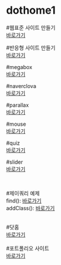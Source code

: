 # dothome1

#웹표준 사이트 만들기<br>
<a href="https://wkdddnr.github.io/dothome1/webstandard/index.html">바로가기</a>

#반응형 사이트 만들기<br>
<a href="https://wkdddnr.github.io/dothome1/responsive/index.html">바로가기</a>

#megabox<br>
<a href="https://wkdddnr.github.io/dothome1/megabox/index02.html">바로가기</a>

#naverclova<br>
<a href="https://wkdddnr.github.io/dothome1/test/test19.html">바로가기</a>

#parallax<br>
<a href="https://wkdddnr.github.io/dothome1/effect/parallax01-jquery.html">바로가기</a>

#mouse<br>
<a href="https://wkdddnr.github.io/dothome1/effect/mouse01-jquery.html">바로가기</a>

#quiz<br>
<a href="https://wkdddnr.github.io/dothome1/effect/quiz01-jquery.html">바로가기</a>

#slider<br>
<a href="https://wkdddnr.github.io/dothome1/effect/slider01-jquery.html">바로가기</a>


<br>

#제이쿼리 예제<br>
find(): <a href="https://wkdddnr.github.io/dothome1/jQuery/jquery04_find2.html">바로가기</a>
<br>
addClass(): <a href="https://wkdddnr.github.io/dothome1/jQuery/jquery06_addClass2.html">바로가기</a>

<br>
#닷홈<br>
<a href="http://wkdddnr.dothome.co.kr/">바로가기</a>

<br>

<br>
#포트폴리오 사이트<br>
<a href="https://wkdddnr.github.io/dothome1/port/index3.html">바로가기</a>
